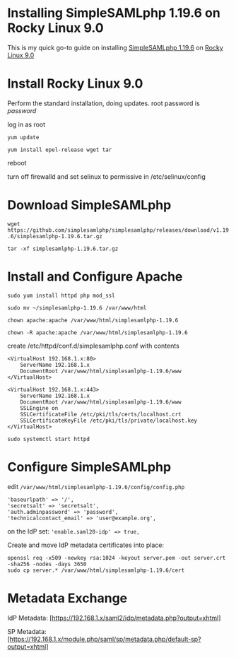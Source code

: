 # Installing SimpleSAMLphp 1.19.6 on Rocky Linux 9.0
This is my quick go-to guide on installing [SimpleSAMLphp 1.19.6](https://github.com/simplesamlphp/simplesamlphp/releases/download/v1.19.6/simplesamlphp-1.19.6.tar.gz) on [Rocky Linux 9.0](https://download.rockylinux.org/pub/rocky/9/isos/x86_64/Rocky-9.0-20220805.0-x86_64-minimal.iso)

# Install Rocky Linux 9.0
Perform the standard installation, doing updates.
root password is _password_

log in as root

```yum update```

```yum install epel-release wget tar```

reboot

turn off firewalld and set selinux to permissive in /etc/selinux/config

# Download SimpleSAMLphp
```wget https://github.com/simplesamlphp/simplesamlphp/releases/download/v1.19.6/simplesamlphp-1.19.6.tar.gz```

```tar -xf simplesamlphp-1.19.6.tar.gz```

# Install and Configure Apache
```sudo yum install httpd php mod_ssl```

```sudo mv ~/simplesamlphp-1.19.6 /var/www/html```

```chown apache:apache /var/www/html/simplesamlphp-1.19.6```

```chown -R apache:apache /var/www/html/simplesamlphp-1.19.6```

create /etc/httpd/conf.d/simplesamlphp.conf with contents
```
<VirtualHost 192.168.1.x:80>
    ServerName 192.168.1.x
    DocumentRoot /var/www/html/simplesamlphp-1.19.6/www
</VirtualHost>

<VirtualHost 192.168.1.x:443>
    ServerName 192.168.1.x
    DocumentRoot /var/www/html/simplesamlphp-1.19.6/www
    SSLEngine on
    SSLCertificateFile /etc/pki/tls/certs/localhost.crt
    SSLCertificateKeyFile /etc/pki/tls/private/localhost.key
</VirtualHost>
```

```sudo systemctl start httpd```

# Configure SimpleSAMLphp
edit ```/var/www/html/simplesamlphp-1.19.6/config/config.php```

```
'baseurlpath' => '/',
'secretsalt' => 'secretsalt',
'auth.adminpassword' => 'password',
'technicalcontact_email' => 'user@example.org',
```
on the IdP set: ```'enable.saml20-idp' => true,```

Create and move IdP metadata certificates into place:
```
openssl req -x509 -newkey rsa:1024 -keyout server.pem -out server.crt -sha256 -nodes -days 3650
sudo cp server.* /var/www/html/simplesamlphp-1.19.6/cert
```

# Metadata Exchange
IdP Metadata: [https://192.168.1.x/saml2/idp/metadata.php?output=xhtml]

SP Metadata: [https://192.168.1.x/module.php/saml/sp/metadata.php/default-sp?output=xhtml]
